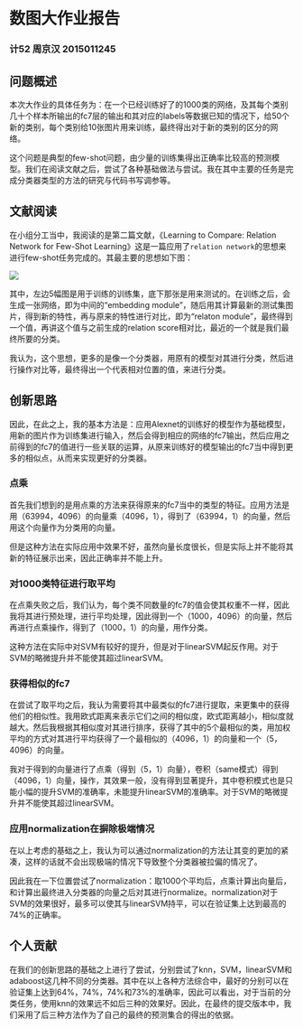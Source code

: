 # 数图大作业报告

### 计52 周京汉 2015011245

## 问题概述

本次大作业的具体任务为：在一个已经训练好了的1000类的网络，及其每个类别几十个样本所输出的fc7层的输出和其对应的labels等数据已知的情况下，给50个新的类别，每个类别给10张图片用来训练，最终得出对于新的类别的区分的网络。

这个问题是典型的few-shot问题，由少量的训练集得出正确率比较高的预测模型。我们在阅读文献之后，尝试了各种基础做法与尝试。我在其中主要的任务是完成分类器类型的方法的研究与代码书写调参等。

## 文献阅读

在小组分工当中，我阅读的是第二篇文献，《Learning to Compare: Relation Network for Few-Shot Learning》这是一篇应用了`relation network`的思想来进行few-shot任务完成的。其最主要的思想如下图：

![](/Users/mac/Desktop/university/CST/1718Spring/6_数字图像处理/hw/2/dip-few-shot-learning/report/zjh_1.jpeg)

其中，左边5幅图是用于训练的训练集，底下那张是用来测试的。在训练之后，会生成一张网络，即为中间的“embedding module”，随后用其计算最新的测试集图片，得到新的特性，再与原来的特性进行对比，即为“relaton module”，最终得到一个值，再讲这个值与之前生成的relation score相对比，最近的一个就是我们最终所要的分类。

我认为，这个思想，更多的是像一个分类器，用原有的模型对其进行分类，然后进行操作对比等，最终得出一个代表相对位置的值，来进行分类。

## 创新思路

因此，在此之上，我的基本方法是：应用Alexnet的训练好的模型作为基础模型，用新的图片作为训练集进行输入，然后会得到相应的网络的fc7输出，然后应用之前得到的fc7的值进行一些关联的运算，从原来训练好的模型输出的fc7当中得到更多的相似点，从而来实现更好的分类器。

### 点乘

首先我们想到的是用点乘的方法来获得原来的fc7当中的类型的特征。应用方法是用（63994，4096）的向量乘（4096，1），得到了（63994，1）的向量，然后用这个向量作为分类用的向量。

但是这种方法在实际应用中效果不好，虽然向量长度很长，但是实际上并不能将其新的特征展示出来，因此正确率并不能上升。

### 对1000类特征进行取平均

在点乘失败之后，我们认为，每个类不同数量的fc7的值会使其权重不一样，因此我将其进行预处理，进行平均处理，因此得到一个（1000，4096）的向量，然后再进行点乘操作，得到了（1000，1）的向量，用作分类。

这种方法在实际中对SVM有较好的提升，但是对于linearSVM起反作用。对于SVM的略微提升并不能使其超过linearSVM。

### 获得相似的fc7

在尝试了取平均之后，我认为需要将其中最类似的fc7进行提取，来更集中的获得他们的相似性。我用欧式距离来表示它们之间的相似度，欧式距离越小，相似度就越大。然后我根据其相似度对其进行排序，获得了其中的5个最相似的类，用加权平均的方式对其进行平均获得了一个最相似的（4096，1）的向量和一个（5，4096）的向量。

我对于得到的向量进行了点乘（得到（5，1）向量），卷积（same模式）得到（4096，1）向量，操作，其效果一般，没有得到显著提升，其中卷积模式也是只能小幅的提升SVM的准确率，未能提升linearSVM的准确率。对于SVM的略微提升并不能使其超过linearSVM。

### 应用normalization在摒除极端情况

在以上考虑的基础之上，我认为可以通过normalization的方法让其变的更加的紧凑，这样的话就不会出现极端的情况下导致整个分类器被拉偏的情况了。

因此我在一下位置尝试了normalization：取1000个平均后，点乘计算出向量后，和计算出最终进入分类器的向量之后对其进行normalize。normalization对于SVM的效果很好，最多可以使其与linearSVM持平，可以在验证集上达到最高的74%的正确率。

## 个人贡献

在我们的创新思路的基础之上进行了尝试，分别尝试了knn，SVM，linearSVM和adaboost这几种不同的分类器。其中在以上各种方法综合中，最好的分别可以在验证集上达到64%，74%，74%和73%的准确率，因此可以看出，对于当前的分类任务，使用knn的效果远不如后三种的效果好。因此，在最终的提交版本中，我们采用了后三种方法作为了自己的最终的预测集合的得出的依据。

